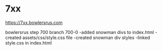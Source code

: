 # 7xx
https://7xx.bowlersrus.com

bowlersrus step 700 branch 700-0 
-added snowman divs to index.html
-created assets/css/style.css file
-created snowman div styles
-linked style.css in index.html